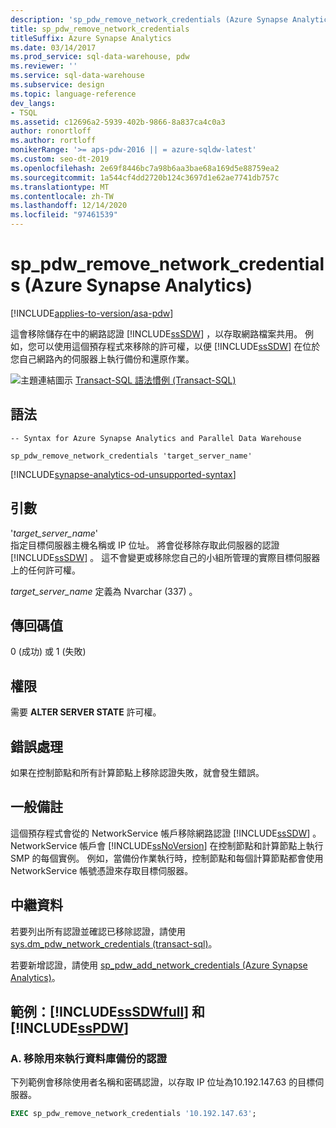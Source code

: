 ```yaml
---
description: 'sp_pdw_remove_network_credentials (Azure Synapse Analytics) '
title: sp_pdw_remove_network_credentials
titleSuffix: Azure Synapse Analytics
ms.date: 03/14/2017
ms.prod_service: sql-data-warehouse, pdw
ms.reviewer: ''
ms.service: sql-data-warehouse
ms.subservice: design
ms.topic: language-reference
dev_langs:
- TSQL
ms.assetid: c12696a2-5939-402b-9866-8a837ca4c0a3
author: ronortloff
ms.author: rortloff
monikerRange: '>= aps-pdw-2016 || = azure-sqldw-latest'
ms.custom: seo-dt-2019
ms.openlocfilehash: 2e69f8446bc7a98b6aa3bae68a169d5e88759ea2
ms.sourcegitcommit: 1a544cf4dd2720b124c3697d1e62ae7741db757c
ms.translationtype: MT
ms.contentlocale: zh-TW
ms.lasthandoff: 12/14/2020
ms.locfileid: "97461539"
---
```

# <a name="sp_pdw_remove_network_credentials-azure-synapse-analytics"></a>sp_pdw_remove_network_credentials (Azure Synapse Analytics) 
[!INCLUDE[applies-to-version/asa-pdw](../../includes/applies-to-version/asa-pdw.md)]

  這會移除儲存在中的網路認證 [!INCLUDE[ssSDW](../../includes/sssdw-md.md)] ，以存取網路檔案共用。 例如，您可以使用這個預存程式來移除的許可權，以便 [!INCLUDE[ssSDW](../../includes/sssdw-md.md)] 在位於您自己網路內的伺服器上執行備份和還原作業。  
  
 ![主題連結圖示](../../database-engine/configure-windows/media/topic-link.gif "主題連結圖示") [Transact-SQL 語法慣例 &#40;Transact-SQL&#41;](../../t-sql/language-elements/transact-sql-syntax-conventions-transact-sql.md)  
  
## <a name="syntax"></a>語法  
  
```syntaxsql  
-- Syntax for Azure Synapse Analytics and Parallel Data Warehouse  
  
sp_pdw_remove_network_credentials 'target_server_name'  
```

[!INCLUDE[synapse-analytics-od-unsupported-syntax](../../includes/synapse-analytics-od-unsupported-syntax.md)]

## <a name="arguments"></a>引數  
 '*target_server_name*'  
 指定目標伺服器主機名稱或 IP 位址。 將會從移除存取此伺服器的認證 [!INCLUDE[ssSDW](../../includes/sssdw-md.md)] 。 這不會變更或移除您自己的小組所管理的實際目標伺服器上的任何許可權。  
  
 *target_server_name* 定義為 Nvarchar (337) 。  
  
## <a name="return-code-values"></a>傳回碼值  
 0 (成功) 或 1 (失敗)  
  
## <a name="permissions"></a>權限  
 需要 **ALTER SERVER STATE** 許可權。  
  
## <a name="error-handling"></a>錯誤處理  
 如果在控制節點和所有計算節點上移除認證失敗，就會發生錯誤。  
  
## <a name="general-remarks"></a>一般備註  
 這個預存程式會從的 NetworkService 帳戶移除網路認證 [!INCLUDE[ssSDW](../../includes/sssdw-md.md)] 。 NetworkService 帳戶會 [!INCLUDE[ssNoVersion](../../includes/ssnoversion-md.md)] 在控制節點和計算節點上執行 SMP 的每個實例。 例如，當備份作業執行時，控制節點和每個計算節點都會使用 NetworkService 帳號憑證來存取目標伺服器。  
  
## <a name="metadata"></a>中繼資料  
 若要列出所有認證並確認已移除認證，請使用 [sys.dm_pdw_network_credentials &#40;transact-sql&#41;](../../relational-databases/system-dynamic-management-views/sys-dm-pdw-network-credentials-transact-sql.md)。  
  
 若要新增認證，請使用 [sp_pdw_add_network_credentials &#40;Azure Synapse Analytics&#41;](../../relational-databases/system-stored-procedures/sp-pdw-add-network-credentials-sql-data-warehouse.md)。  
  
## <a name="examples-sssdwfull-and-sspdw"></a>範例：[!INCLUDE[ssSDWfull](../../includes/sssdwfull-md.md)] 和 [!INCLUDE[ssPDW](../../includes/sspdw-md.md)]  
  
### <a name="a-remove-credentials-for-performing-a-database-backup"></a>A. 移除用來執行資料庫備份的認證  
 下列範例會移除使用者名稱和密碼認證，以存取 IP 位址為10.192.147.63 的目標伺服器。  
  
```sql  
EXEC sp_pdw_remove_network_credentials '10.192.147.63';  
```  
  
  

